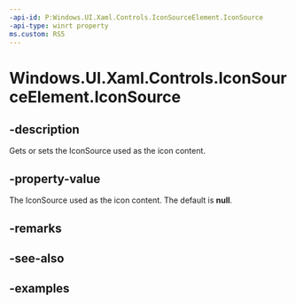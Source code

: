 ```yaml
---
-api-id: P:Windows.UI.Xaml.Controls.IconSourceElement.IconSource
-api-type: winrt property
ms.custom: RS5
---
```


<!-- Property syntax.
public IconSource IconSource { get;  set; }
-->

# Windows.UI.Xaml.Controls.IconSourceElement.IconSource

## -description

Gets or sets the IconSource used as the icon content.



## -property-value

The IconSource used as the icon content. The default is **null**.

## -remarks

## -see-also

## -examples

